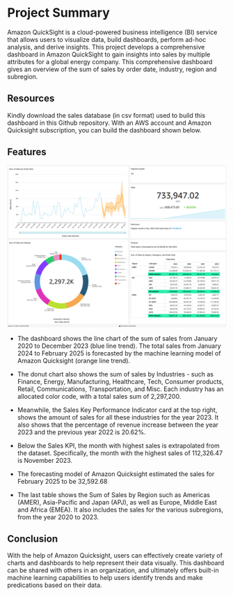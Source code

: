 # Project Summary
Amazon QuickSight is a cloud-powered business intelligence (BI) service that allows users to visualize data, build dashboards, perform ad-hoc analysis, and derive insights. This project develops a comprehensive dashboard in Amazon QuickSight to gain insights into sales by multiple attributes for a global energy company. This comprehensive dashboard gives an overview of the sum of sales by order date, industry, region and subregion.

## Resources
Kindly download the sales database (in csv format) used to build this dashboard in this Github repository. With an AWS account and Amazon Quicksight subscription, you can build the dashboard shown below. 

## Features 
![Dashboard](https://github.com/TheWiafe/Sales-Analytics-Dashboard-For-Global-Energy-Industry/blob/main/Dashboard.jpg.png)
- The dashboard shows the line chart of the sum of sales from January 2020 to December 2023 (blue line trend). The total sales from January 2024 to February 2025 is forecasted by the machine learning model of Amazon Quicksight (orange line trend).

- The donut chart also shows the sum of sales by Industries - such as Finance, Energy, Manufacturing, Healthcare, Tech, Consumer products, Retail, Communications, Transportation, and Misc. Each industry has an allocated color code, with a total sales sum of 2,297,200.  

- Meanwhile, the Sales Key Performance Indicator card at the top right, shows the amount of sales for all these industries for the year 2023. It also shows that the percentage of revenue increase between the year 2023 and the previous year 2022 is 20.62%. 

- Below the Sales KPI, the month with highest sales is extrapolated from the dataset. Specifically, the month with the highest sales of 112,326.47 is November 2023.

- The forecasting model of Amazon Quicksight estimated the sales for February 2025 to be 32,592.68

- The last table shows the Sum of Sales by Region such as Americas (AMER), Asia-Pacific and Japan (APJ), as well as Europe, Middle East and Africa (EMEA). It also includes the sales for the various subregions, from the year 2020 to 2023. 


## Conclusion
With the help of Amazon Quicksight, users can effectively create variety of charts and dashboards to help represent their data visually. This dashboard can be shared with others in an organization, and ultimately offers built-in machine learning capabilities to help users identify trends and make predications based on their data. 
